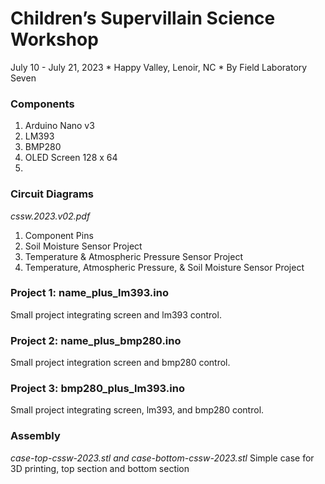 # Children’s Supervillain Science Workshop
July 10 - July 21, 2023 * Happy Valley, Lenoir, NC *  By Field Laboratory Seven

### Components
1. Arduino Nano v3
2. LM393
3. BMP280
4. OLED Screen 128 x 64
5. 
### Circuit Diagrams
_cssw.2023.v02.pdf_

1. Component Pins
2. Soil Moisture Sensor Project
3. Temperature & Atmospheric Pressure Sensor Project
4. Temperature, Atmospheric Pressure, & Soil Moisture Sensor Project

### Project 1: name_plus_lm393.ino
Small project integrating screen and lm393 control.

### Project 2: name_plus_bmp280.ino
Small project integration screen and bmp280 control.

### Project 3: bmp280_plus_lm393.ino
Small project integrating screen, lm393, and bmp280 control.

### Assembly
_case-top-cssw-2023.stl and case-bottom-cssw-2023.stl_
Simple case for 3D printing, top section and bottom section
